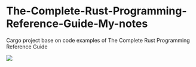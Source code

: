 # The-Complete-Rust-Programming-Reference-Guide-My-notes
Cargo project base on code examples of The Complete Rust Programming Reference Guide


![](https://content.packt.com/_/image/original/C14463/cover_image_large.png)
